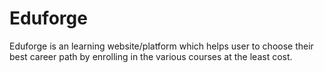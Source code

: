# Eduforge
Eduforge is an learning website/platform which helps user to choose their best career path by enrolling in the various courses at the least cost.
